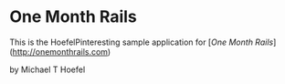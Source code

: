 # One Month Rails

This is the HoefelPinteresting sample application for [*One Month Rails*] (http://onemonthrails.com) 

by Michael T Hoefel